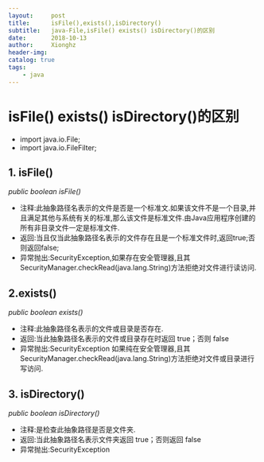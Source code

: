 ```yaml
---
layout:     post
title:      isFile(),exists(),isDirectory()
subtitle:   java-File,isFile() exists() isDirectory()的区别
date:       2018-10-13
author:     Xionghz
header-img: 
catalog: true
tags:
    - java
---
```

# isFile() exists() isDirectory()的区别
* import java.io.File;
* import java.io.FileFilter;
## 1. isFile()
_public boolean isFile()<br>_

* 注释:此抽象路径名表示的文件是否是一个标准文.如果该文件不是一个目录,并且满足其他与系统有关的标准,那么该文件是标准文件.由Java应用程序创建的所有非目录文件一定是标准文件.
* 返回:当且仅当此抽象路径名表示的文件存在且是一个标准文件时,返回true;否则返回false; <br>
* 异常抛出:SecurityException,如果存在安全管理器,且其SecurityManager.checkRead(java.lang.String)方法拒绝对文件进行读访问.

## 2.exists()
_public boolean exists()_

* 注释:此抽象路径名表示的文件或目录是否存在.
* 返回:当此抽象路径名表示的文件或目录存在时返回 true；否则 false
* 异常抛出:SecurityException 如果纯在安全管理器,且其SecurityManager.checkRead(java.lang.String)方法拒绝对文件或目录进行写访问.

## 3. isDirectory()
_public boolean isDirectory()_

* 注释:是检查此抽象路径是否是文件夹.
* 返回:当此抽象路径名表示文件夹返回 true；否则返回 false
* 异常抛出:SecurityException
